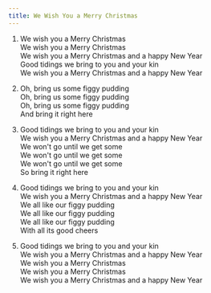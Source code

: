 ```yaml
---
title: We Wish You a Merry Christmas
---
```

1. We wish you a Merry Christmas  
We wish you a Merry Christmas  
We wish you a Merry Christmas and a happy New Year  
Good tidings we bring to you and your kin  
We wish you a Merry Christmas and a happy New Year

2. Oh, bring us some figgy pudding  
Oh, bring us some figgy pudding  
Oh, bring us some figgy pudding  
And bring it right here

3. Good tidings we bring to you and your kin  
We wish you a Merry Christmas and a happy New Year  
We won't go until we get some  
We won't go until we get some  
We won't go until we get some  
So bring it right here

4. Good tidings we bring to you and your kin  
We wish you a Merry Christmas and a happy New Year  
We all like our figgy pudding  
We all like our figgy pudding  
We all like our figgy pudding  
With all its good cheers

5. Good tidings we bring to you and your kin  
We wish you a Merry Christmas and a happy New Year  
We wish you a Merry Christmas  
We wish you a Merry Christmas  
We wish you a Merry Christmas and a happy New Year
